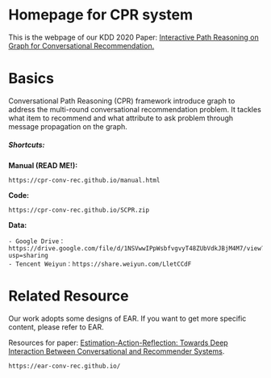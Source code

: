 
# Homepage for CPR system
This is the webpage of our KDD 2020 Paper: [Interactive Path Reasoning on Graph for Conversational Recommendation.](https://dl.acm.org/doi/pdf/10.1145/3394486.3403258)

# Basics
Conversational Path Reasoning (CPR) framework  introduce graph to address the multi-round conversational recommendation problem. It
tackles what item to recommend and what attribute to ask problem
through message propagation on the graph.


##### Shortcuts:

**Manual (**READ ME!**):**
```
https://cpr-conv-rec.github.io/manual.html
```
**Code:**
```
https://cpr-conv-rec.github.io/SCPR.zip
```
**Data:**
```
- Google Drive： https://drive.google.com/file/d/1NSVwwIPpWsbfvgvyT48ZUbVdkJBjM4M7/view?usp=sharing
- Tencent Weiyun：https://share.weiyun.com/LletCCdF
```

# Related Resource
Our work adopts some designs of EAR. If you want to get more specific content, please refer to EAR.

Resources for paper: [Estimation-Action-Reflection: Towards Deep Interaction Between Conversational and Recommender Systems](https://dl.acm.org/doi/pdf/10.1145/3336191.3371769).

```
https://ear-conv-rec.github.io/
```
